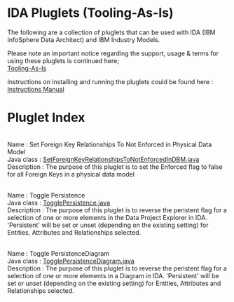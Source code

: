IDA Pluglets (Tooling-As-Is)
============================

The following are a collection of pluglets that can be used with IDA (IBM InfoSphere Data Architect) and IBM Industry Models.

Please note an important notice regarding the support, usage & terms for using these pluglets is continued here;<br>
[Tooling-As-Is](https://github.com/IBM-IndustryModels/Tooling-As-Is)

Instructions on installing and running the pluglets could be found here : [Instructions Manual](https://github.com/IBM-IndustryModels/Tooling-As-Is/blob/master/ida/pluglets/Instructions%20for%20Installing%20and%20Running%20Pluglets.pdf)

Pluglet Index
==============
<br>Name : Set Foreign Key Relationships To Not Enforced in Physical Data Model
<br>Java class : [SetForeignKeyRelationshipsToNotEnforcedInDBM.java](https://github.com/IBM-IndustryModels/Tooling-As-Is/blob/master/ida/pluglets/com/ibm/ima/samples/pluglets/data/SetForeignKeyRelationshipsToNotEnforcedInDBM.java)
<br>Description : The purpose of this pluglet is to set the Enforced flag to false for all Foreign Keys in a physical data model

<br>Name : Toggle Persistence
<br>Java class : [TogglePersistence.java](https://github.com/IBM-IndustryModels/Tooling-As-Is/blob/master/ida/pluglets/com/ibm/ima/samples/pluglets/data/TogglePersistence.java)
<br>Description : The purpose of this pluglet is to reverse the peristent flag for a selection of one or more elements in the Data Project Explorer in IDA. 'Persistent' will be set or unset (depending on the existing setting) for Entities, Attributes and Relationships selected.

<br>Name : Toggle PersistenceDiagram
<br>Java class : [TogglePersistenceDiagram.java](https://github.com/IBM-IndustryModels/Tooling-As-Is/blob/master/ida/pluglets/com/ibm/ima/samples/pluglets/data/TogglePersistenceDiagram.java)
<br>Description : The purpose of this pluglet is to reverse the peristent flag for a selection of one or more elements in a Diagram in IDA. 'Persistent' will be set or unset (depending on the existing setting) for Entities, Attributes and Relationships selected.
